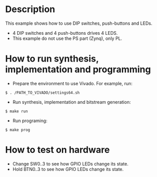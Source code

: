 # Description

This example shows how to use DIP switches, push-buttons and LEDs.
* 4 DIP switches and 4 push-buttons drives 4 LEDS.
* This example do not use the PS part (Zynq), only PL.

# How to run synthesis, implementation and programming

* Prepare the environment to use Vivado. For example, run:
```
$ . /PATH_TO_VIVADO/settings64.sh
```
* Run synthesis, implementation and bitstream generation:
```
$ make run
```
* Run programing:
```
$ make prog
```

# How to test on hardware

* Change SW0..3 to see how GPIO LEDs change its state.
* Hold BTN0..3 to see how GPIO LEDs change its state.
